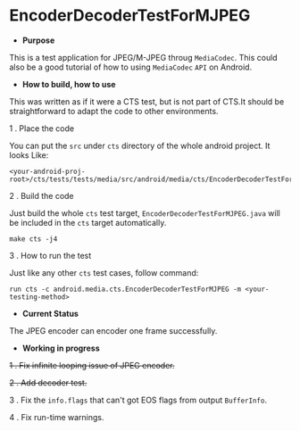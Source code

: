 # EncoderDecoderTestForMJPEG

* **Purpose**

This is a test application for JPEG/M-JPEG throug `MediaCodec`. This could also be a good tutorial of how to using
`MediaCodec` `API` on Android.

* **How to build, how to use**

This was written as if it were a CTS test, but is not part of CTS.It should be straightforward to adapt the code to
other environments. 

1 . Place the code

You can put the `src` under `cts` directory of the whole android project. It looks Like:
```
<your-android-proj-root>/cts/tests/tests/media/src/android/media/cts/EncoderDecoderTestForMJPEG.java
```

2 . Build the code

Just build the whole `cts` test target, `EncoderDecoderTestForMJPEG.java` will be included in the `cts` target
automatically.

```
make cts -j4
```

3 . How to run the test

Just like any other `cts` test cases, follow command:

```
run cts -c android.media.cts.EncoderDecoderTestForMJPEG -m <your-testing-method>
```

* **Current Status**

The JPEG encoder can encoder one frame successfully.

* **Working in progress**

~~1 . Fix infinite looping issue of JPEG encoder.~~

~~2 . Add decoder test.~~

3 . Fix the `info.flags` that can't got EOS flags from output `BufferInfo`.

4 . Fix run-time warnings.




